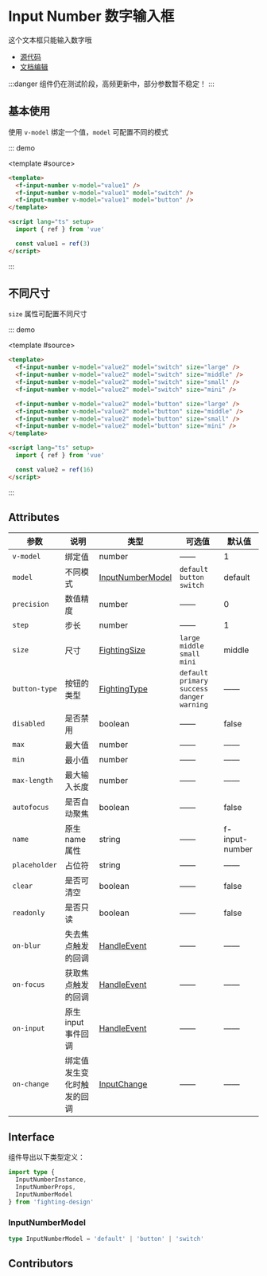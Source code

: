# Input Number 数字输入框

这个文本框只能输入数字哦

- [源代码](https://github.com/FightingDesign/fighting-design/tree/master/packages/fighting-design/input-number)
- [文档编辑](https://github.com/FightingDesign/fighting-design/blob/master/docs/components/input-number.md)

:::danger
组件仍在测试阶段，高频更新中，部分参数暂不稳定！
:::

## 基本使用

使用 `v-model` 绑定一个值，`model` 可配置不同的模式

::: demo

<template #source>
<f-input-number v-model="value1" />
<f-input-number v-model="value1" model="switch" />
<f-input-number v-model="value1" model="button" />
</template>

```html
<template>
  <f-input-number v-model="value1" />
  <f-input-number v-model="value1" model="switch" />
  <f-input-number v-model="value1" model="button" />
</template>

<script lang="ts" setup>
  import { ref } from 'vue'

  const value1 = ref(3)
</script>
```

:::

## 不同尺寸

`size` 属性可配置不同尺寸

::: demo

<template #source>
<f-input-number v-model="value2" model="switch" size="large" />
<f-input-number v-model="value2" model="switch" size="middle" />
<f-input-number v-model="value2" model="switch" size="small" />
<f-input-number v-model="value2" model="switch" size="mini" />

<f-input-number v-model="value2" model="button" size="large" />
<f-input-number v-model="value2" model="button" size="middle" />
<f-input-number v-model="value2" model="button" size="small" />
<f-input-number v-model="value2" model="button" size="mini" />
</template>

```html
<template>
  <f-input-number v-model="value2" model="switch" size="large" />
  <f-input-number v-model="value2" model="switch" size="middle" />
  <f-input-number v-model="value2" model="switch" size="small" />
  <f-input-number v-model="value2" model="switch" size="mini" />

  <f-input-number v-model="value2" model="button" size="large" />
  <f-input-number v-model="value2" model="button" size="middle" />
  <f-input-number v-model="value2" model="button" size="small" />
  <f-input-number v-model="value2" model="button" size="mini" />
</template>

<script lang="ts" setup>
  import { ref } from 'vue'

  const value2 = ref(16)
</script>
```

:::

## Attributes

| 参数          | 说明                       | 类型                                                               | 可选值                                           | 默认值         |
| ------------- | -------------------------- | ------------------------------------------------------------------ | ------------------------------------------------ | -------------- |
| `v-model`     | 绑定值                     | number                                                             | ——                                               | 1              |
| `model`       | 不同模式                   | <a href="#inputnumbermodel">InputNumberModel</a>                   | `default` `button` `switch`                      | default        |
| `precision`   | 数值精度                   | number                                                             | ——                                               | 0              |
| `step`        | 步长                       | number                                                             | ——                                               | 1              |
| `size`        | 尺寸                       | <a href="/components/interface.html#fightingsize">FightingSize</a> | `large` `middle` `small` `mini`                  | middle         |
| `button-type` | 按钮的类型                 | <a href="/components/interface.html#fightingtype">FightingType</a> | `default` `primary` `success` `danger` `warning` | ——             |
| `disabled`    | 是否禁用                   | boolean                                                            | ——                                               | false          |
| `max`         | 最大值                     | number                                                             | ——                                               | ——             |
| `min`         | 最小值                     | number                                                             | ——                                               | ——             |
| `max-length`  | 最大输入长度               | number                                                             | ——                                               | ——             |
| `autofocus`   | 是否自动聚焦               | boolean                                                            | ——                                               | false          |
| `name`        | 原生 name 属性             | string                                                             | ——                                               | f-input-number |
| `placeholder` | 占位符                     | string                                                             | ——                                               | ——             |
| `clear`       | 是否可清空                 | boolean                                                            | ——                                               | false          |
| `readonly`    | 是否只读                   | boolean                                                            | ——                                               | false          |
| `on-blur`     | 失去焦点触发的回调         | <a href="/components/interface.html#handleevent">HandleEvent</a>   | ——                                               | ——             |
| `on-focus`    | 获取焦点触发的回调         | <a href="/components/interface.html#handleevent">HandleEvent</a>   | ——                                               | ——             |
| `on-input`    | 原生 input 事件回调        | <a href="/components/interface.html#handleevent">HandleEvent</a>   | ——                                               | ——             |
| `on-change`   | 绑定值发生变化时触发的回调 | <a href="/components/interface.html#inputchange">InputChange</a>   | ——                                               | ——             |

## Interface

组件导出以下类型定义：

```ts
import type {
  InputNumberInstance,
  InputNumberProps,
  InputNumberModel
} from 'fighting-design'
```

### InputNumberModel

```ts
type InputNumberModel = 'default' | 'button' | 'switch'
```

## Contributors

<a href="https://github.com/Tyh2001" target="_blank">
  <f-avatar round src="https://avatars.githubusercontent.com/u/73180970?v=4" />
</a>

<a href="https://github.com/unnm" target="_blank">
  <f-avatar round src="https://avatars.githubusercontent.com/u/49176117?v=4" />
</a>

<a href="https://github.com/xluoyu" target="_blank">
  <f-avatar round src="https://avatars.githubusercontent.com/u/36356701?v=4" />
</a>

<script setup lang="ts">
  import { ref } from 'vue'

  const value1 = ref(3)
  const value2 = ref(16)
</script>

<style scoped>
  .f-input-number {
    margin-top: 10px;
  }
</style>

